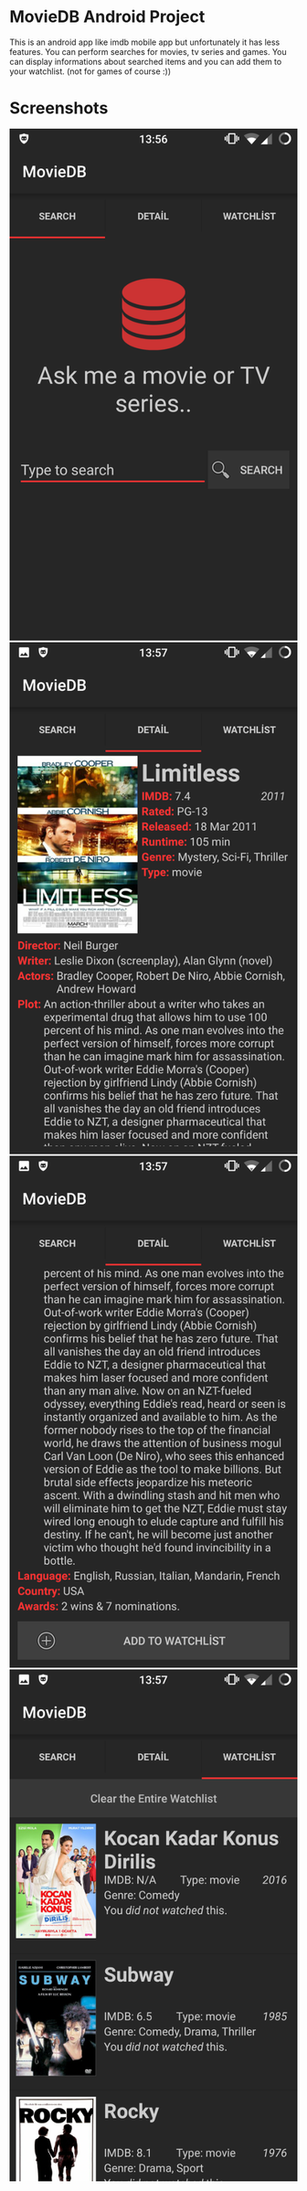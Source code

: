 # MovieDB Android Project

This is an android app like imdb mobile app but unfortunately it has less features. You can perform searches for movies, tv series and games. You can display informations about searched items and you can add them to your watchlist. (not for games of course :))  

# Screenshots
![alt tag](https://github.com/spootrick/MovieDB/blob/master/Screenshots/Screenshot_2016-01-24-13-57-01.png)
![alt tag](https://github.com/spootrick/MovieDB/blob/master/Screenshots/Screenshot_2016-01-24-13-57-11.png)
![alt tag](https://github.com/spootrick/MovieDB/blob/master/Screenshots/Screenshot_2016-01-24-13-57-15.png)
![alt tag](https://github.com/spootrick/MovieDB/blob/master/Screenshots/Screenshot_2016-01-24-13-57-22.png)
